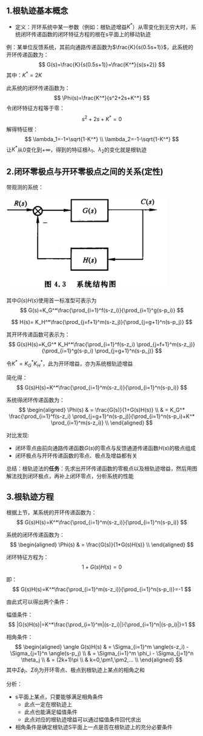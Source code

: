 ## 1.根轨迹基本概念

- 定义：开环系统中某一参数（例如：根轨迹增益$K^*$）从零变化到无穷大时，系统闭环传递函数的闭环特征方程的根在s平面上的移动轨迹

例：某单位反馈系统，其前向通路传递函数为$\frac{K}{s(0.5s+1)}$，此系统的开环传递函数为：
$$
G(s)=\frac{K}{s(0.5s+1)}=\frac{K^*}{s(s+2)}
$$
其中：$K^*=2K$

此系统的闭环传递函数为：
$$
\Phi(s)=\frac{K^*}{s^2+2s+K^*}
$$
令闭环特征方程等于零：
$$
s^2+2s+K^*=0
$$
解得特征根：
$$
\lambda_1=-1+\sqrt{1-K^*}	\\
\lambda_2=-1-\sqrt{1-K^*}
$$
让$K^*$从0变化到$+\infty$，得到的特征根$\lambda_1$、$\lambda_2$的变化就是根轨迹

## 2.闭环零极点与开环零极点之间的关系(定性)
带观测的系统：

![](./.pic/闭开环系统零极点关系.png)

其中$G(s)H(s)$使用首一标准型可表示为
$$
G(s)=K_G^*\frac{\prod_{i=1}^f(s-z_i)}{\prod_{i=1}^g(s-p_i)}
$$

$$
H(s)= K_H^*\frac{\prod_{j=f+1}^m(s-z_j)}{\prod_{j=g+1}^n(s-p_j)}
$$

其开环传递函数可表示为：
$$
G(s)H(s)=K_G^* K_H^*\frac{\prod_{i=1}^f(s-z_i) \prod_{j=f+1}^m(s-z_j)}{\prod_{i=1}^g(s-p_i) \prod_{j=g+1}^n(s-p_j)}
$$

令$K^*=K_G^* K_H^*$，此为开环增益，亦为系统根轨迹增益

简化得：
$$
G(s)H(s)=K^*\frac{\prod_{i=1}^m(s-z_i)}{\prod_{i=1}^n(s-p_i)}
$$

系统得闭环传递函数为：
$$
\begin{aligned}
\Phi(s) & = \frac{G(s)}{1+G(s)H(s)}     \\
        & = K_G^* \frac{\prod_{i=1}^f(s-z_i) \prod_{j=g+1}^n(s-p_j)}{\prod_{i=1}^n(s-p_i)+K^* \prod_{i=1}^m(s-z_i)}         \\
\end{aligned}
$$

对比发现:
- 闭环零点由前向通路传递函数$G(s)$的零点与反馈通道传递函数$H(s)$的极点组成
- 闭环极点与开环传递函数的零点、极点及增益都有关

总结：根轨迹法的**任务**：先求出开环传递函数的零极点以及根轨迹增益，然后用图解法找到闭环极点，再补上闭环零点，分析系统的性能

## 3.根轨迹方程
根据上节，某系统的开环传递函数为：
$$
G(s)H(s)=K^*\frac{\prod_{i=1}^m(s-z_i)}{\prod_{i=1}^n(s-p_i)}
$$

系统的闭环传递函数为：
$$
\begin{aligned}
\Phi(s) & = \frac{G(s)}{1+G(s)H(s)}     \\
\end{aligned}
$$

闭环特征方程为：
$$
1+G(s)H(s)=0
$$

即：
$$
G(s)H(s)=K^*\frac{\prod_{i=1}^m(s-z_i)}{\prod_{i=1}^n(s-p_i)}=-1
$$


由此式可以得出两个条件：

幅值条件：
$$
|G(s)H(s)|=K^*\frac{\prod_{i=1}^m|(s-z_i)|}{\prod_{i=1}^n|(s-p_i)|}=1
$$

相角条件：
$$
\begin{aligned}
\angle G(s)H(s) & = \Sigma_{i=1}^m \angle(s-z_i) - \Sigma_{j=1}^n \angle(s-p_j)     \\
                & = \Sigma_{i=1}^m \phi_i - \Sigma_{j=1}^n \theta_j     \\
                & = (2k+1)\pi       \\
                & k=0,\pm1,\pm2,...     \\
\end{aligned}
$$
其中$\Sigma \phi_i$、$\Sigma \theta_j$为开环零点、极点到根轨迹上某点的相角之和

分析：
- s平面上某点，只要能够满足相角条件
  - 此点一定在根轨迹上
  - 此点也能满足幅值条件
  - 此点对应的根轨迹增益可以通过幅值条件回代求出
- 相角条件是确定根轨迹S平面上一点是否在根轨迹上的充分必要条件


























